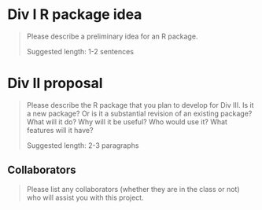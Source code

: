 # Div I R package idea

> Please describe a preliminary idea for an R package. 
> 
> Suggested length: 1-2 sentences

# Div II proposal

> Please describe the R package that you plan to develop for Div III. Is it a new package? Or is it a substantial revision of an existing package? What will it do? Why will it be useful? Who would use it? What features will it have? 
>
> Suggested length: 2-3 paragraphs

## Collaborators

> Please list any collaborators (whether they are in the class or not) who will assist you with this project.

